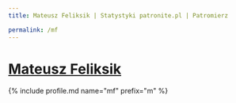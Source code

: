 ```yaml
---
title: Mateusz Feliksik | Statystyki patronite.pl | Patromierz

permalink: /mf
---
```


# [Mateusz Feliksik](https://patronite.pl/mf)

{% include profile.md name="mf" prefix="m" %}
